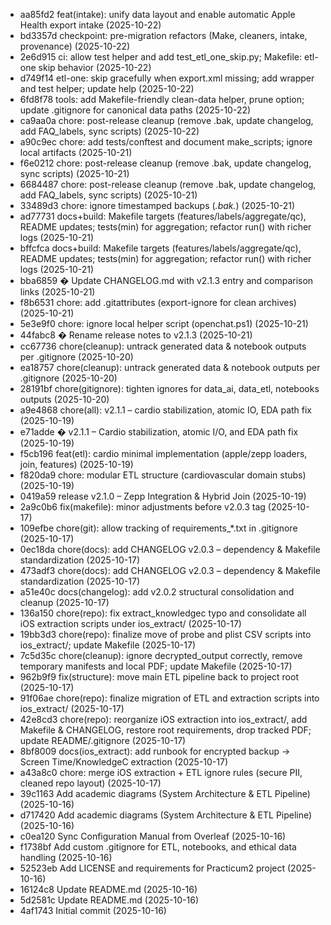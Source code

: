 - aa85fd2 feat(intake): unify data layout and enable automatic Apple Health export intake (2025-10-22)
- bd3357d checkpoint: pre-migration refactors (Make, cleaners, intake, provenance) (2025-10-22)
- 2e6d915 ci: allow test helper and add test_etl_one_skip.py; Makefile: etl-one skip behavior (2025-10-22)
- d749f14 etl-one: skip gracefully when export.xml missing; add wrapper and test helper; update help (2025-10-22)
- 6fd8f78 tools: add Makefile-friendly clean-data helper, prune option; update .gitignore for canonical data paths (2025-10-22)
- ca9aa0a chore: post-release cleanup (remove .bak, update changelog, add FAQ_labels, sync scripts) (2025-10-22)
- a90c9ec chore: add tests/conftest and document make_scripts; ignore local artifacts (2025-10-21)
- f6e0212 chore: post-release cleanup (remove .bak, update changelog, sync scripts) (2025-10-21)
- 6684487 chore: post-release cleanup (remove .bak, update changelog, add FAQ_labels, sync scripts) (2025-10-21)
- 33489d3 chore: ignore timestamped backups (*.bak.*) (2025-10-21)
- ad77731 docs+build: Makefile targets (features/labels/aggregate/qc), README updates; tests(min) for aggregation; refactor run() with richer logs (2025-10-21)
- bffcfca docs+build: Makefile targets (features/labels/aggregate/qc), README updates; tests(min) for aggregation; refactor run() with richer logs (2025-10-21)
- bba6859 � Update CHANGELOG.md with v2.1.3 entry and comparison links (2025-10-21)
- f8b6531 chore: add .gitattributes (export-ignore for clean archives) (2025-10-21)
- 5e3e9f0 chore: ignore local helper script (openchat.ps1) (2025-10-21)
- 44fabc8 � Rename release notes to v2.1.3 (2025-10-21)
- cc67736 chore(cleanup): untrack generated data & notebook outputs per .gitignore (2025-10-20)
- ea18757 chore(cleanup): untrack generated data & notebook outputs per .gitignore (2025-10-20)
- 28191bf chore(gitignore): tighten ignores for data_ai, data_etl, notebooks outputs (2025-10-20)
- a9e4868 chore(all): v2.1.1 – cardio stabilization, atomic IO, EDA path fix (2025-10-19)
- e71adde � v2.1.1 – Cardio stabilization, atomic I/O, and EDA path fix (2025-10-19)
- f5cb196 feat(etl): cardio minimal implementation (apple/zepp loaders, join, features) (2025-10-19)
- f820da9 chore: modular ETL structure (cardiovascular domain stubs) (2025-10-19)
- 0419a59 release v2.1.0 – Zepp Integration & Hybrid Join (2025-10-19)
- 2a9c0b6 fix(makefile): minor adjustments before v2.0.3 tag (2025-10-17)
- 109efbe chore(git): allow tracking of requirements_*.txt in .gitignore (2025-10-17)
- 0ec18da chore(docs): add CHANGELOG v2.0.3 – dependency & Makefile standardization (2025-10-17)
- 473adf3 chore(docs): add CHANGELOG v2.0.3 – dependency & Makefile standardization (2025-10-17)
- a51e40c docs(changelog): add v2.0.2 structural consolidation and cleanup (2025-10-17)
- 136a150 chore(repo): fix extract_knowledgec typo and consolidate all iOS extraction scripts under ios_extract/ (2025-10-17)
- 19bb3d3 chore(repo): finalize move of probe and plist CSV scripts into ios_extract/; update Makefile (2025-10-17)
- 7c5d35c chore(cleanup): ignore decrypted_output correctly, remove temporary manifests and local PDF; update Makefile (2025-10-17)
- 962b9f9 fix(structure): move main ETL pipeline back to project root (2025-10-17)
- 91f06ae chore(repo): finalize migration of ETL and extraction scripts into ios_extract/ (2025-10-17)
- 42e8cd3 chore(repo): reorganize iOS extraction into ios_extract/, add Makefile & CHANGELOG, restore root requirements, drop tracked PDF; update README/.gitignore (2025-10-17)
- 8bf8009 docs(ios_extract): add runbook for encrypted backup → Screen Time/KnowledgeC extraction (2025-10-17)
- a43a8c0 chore: merge iOS extraction + ETL ignore rules (secure PII, cleaned repo layout) (2025-10-17)
- 39c1163 Add academic diagrams (System Architecture & ETL Pipeline) (2025-10-16)
- d717420 Add academic diagrams (System Architecture & ETL Pipeline) (2025-10-16)
- c0ea120 Sync Configuration Manual from Overleaf (2025-10-16)
- f1738bf Add custom .gitignore for ETL, notebooks, and ethical data handling (2025-10-16)
- 52523eb Add LICENSE and requirements for Practicum2 project (2025-10-16)
- 16124c8 Update README.md (2025-10-16)
- 5d2581c Update README.md (2025-10-16)
- 4af1743 Initial commit (2025-10-16)
